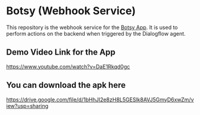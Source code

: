# Botsy (Webhook Service)
This repository is the webhook service for the [Botsy App](https://github.com/ahluwaliatikant/botsy_app).
It is used to perform actions on the backend when triggered by the Dialogflow agent.

## Demo Video Link for the App
https://www.youtube.com/watch?v=DaE1Rkqd0gc

## You can download the apk here
https://drive.google.com/file/d/1bHhJI2e8zH8L5GESlk8AVJ5GmyD6xwZm/view?usp=sharing
